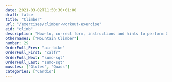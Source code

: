 ```yaml
---
date: 2021-03-02T11:50:30+01:00
draft: false
title: "Climber"
url: "/exercises/climber-workout-exercise"
eid: "climb"
description: "How-to, correct form, instructions and hints to perform Climber. Similar exercises and video demo"
othernames: ["Mountain Climber"]
number: 29
OrderFull_Prev: "air-bike"
OrderFull_First: "calfr"
OrderFull_Next: "sumo-sqt"
OrderFull_Last: "sumo-sqt"
muscles: ["Glutes", "Quads"]
categories: ["Cardio"]
---
```

